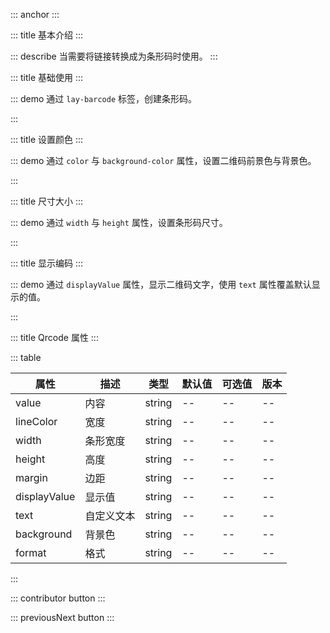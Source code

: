 ::: anchor
:::

::: title 基本介绍
:::

::: describe 当需要将链接转换成为条形码时使用。
:::

::: title 基础使用
:::

::: demo 通过 `lay-barcode` 标签，创建条形码。

<template>
  <lay-barcode value="6666" />
</template>

<script>
import { ref } from 'vue'

export default {
  setup() {

    return {
    }
  }
}
</script>

:::

::: title 设置颜色
:::

::: demo 通过 `color` 与 `background-color` 属性，设置二维码前景色与背景色。

<template>
  <lay-barcode value="6666" lineColor="#009688" />
</template>

<script>
import { ref } from 'vue'

export default {
  setup() {

    return {
    }
  }
}
</script>

:::

::: title 尺寸大小
:::

::: demo 通过 `width` 与 `height` 属性，设置条形码尺寸。

<template>
  <lay-barcode value="6666" width="3" height="100" />
</template>

<script>
import { ref } from 'vue'

export default {
  setup() {

    return {
    }
  }
}
</script>

:::

::: title 显示编码
:::

::: demo 通过 `displayValue` 属性，显示二维码文字，使用 `text` 属性覆盖默认显示的值。

<template>
  <lay-barcode value="6666" text="覆盖默认的 6666 编码" :displayValue="true"/>
</template>

<script>
import { ref } from 'vue'

export default {
  setup() {

    return {
    }
  }
}
</script>

:::

::: title Qrcode 属性
:::

::: table

| 属性         | 描述        | 类型    | 默认值    | 可选值                             | 版本    |
| ------------ | ---------- | ------- | ---------| ---------------------------------- | ------- |
| value        | 内容       | string  | --       | --                                 | --      |
| lineColor    | 宽度       | string  | --       | --                                 | --      |
| width        | 条形宽度   | string  | --       | --                                 | --      |
| height       | 高度       | string  | --       | --                                  | --      |
| margin       | 边距       | string  | --       | --                                 | --      |
| displayValue | 显示值     | string  | --       | --                                  | --      |
| text         | 自定义文本  | string  | --       | --                                  | --      |
| background   | 背景色     | string  | --       | --                                  | --      |
| format       | 格式       | string  | --       | --                                  | --      |

:::

::: contributor button
:::

::: previousNext button
:::
